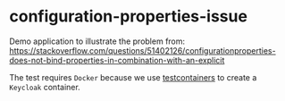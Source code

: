 # configuration-properties-issue
Demo application to illustrate the problem from: https://stackoverflow.com/questions/51402126/configurationproperties-does-not-bind-properties-in-combination-with-an-explicit

The test requires `Docker` because we use [testcontainers](https://www.testcontainers.org/) to create a `Keycloak` container.
